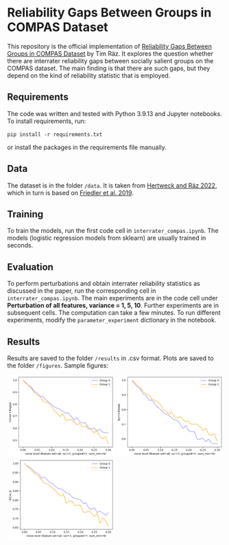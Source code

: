 # Reliability Gaps Between Groups in COMPAS Dataset

This repository is the official implementation of [Reliability Gaps Between Groups in COMPAS Dataset](http://arxiv.org/abs/2308.15243) by Tim Räz. It explores the question whether there are interrater reliability gaps between socially salient groups on the COMPAS dataset. The main finding is that there are such gaps, but they depend on the kind of reliability statistic that is employed.

## Requirements

The code was written and tested with Python 3.9.13 and Jupyter notebooks. To install requirements, run:

```setup
pip install -r requirements.txt
```
or install the packages in the requirements file manually.
## Data

The dataset is in the folder `/data`. It is taken from [Hertweck and Räz 2022](https://github.com/hcorinna/gradual-compatibility), which in turn is based on [Friedler et al. 2019](https://github.com/algofairness/fairness-comparison).

## Training

To train the models, run the first code cell in `interrater_compas.ipynb`. The models (logistic regression models from sklearn) are usually trained in seconds.

## Evaluation

To perform perturbations and obtain interrater reliability statistics as discussed in the paper, run the corresponding cell in `interrater_compas.ipynb`. The main experiments are in the code cell under **Perturbation of all features, variance = 1, 5, 10**. Further experiments are in subsequent cells. The computation can take a few minutes. To run different experiments, modify the `parameter_experiment` dictionary in the notebook.

## Results

Results are saved to the folder `/results` in .csv format. Plots are saved to the folder `/figures`. Sample figures:

<img src="figures/Kappa_feature_set=all_var=5_grouped=Y_num_min=N.png" width="250">
<img src="figures/PABAK_feature_set=all_var=5_grouped=Y_num_min=N.png" width="250">
<img src="figures/ICCA_feature_set=all_var=5_grouped=Y_num_min=N.png" width="250">
